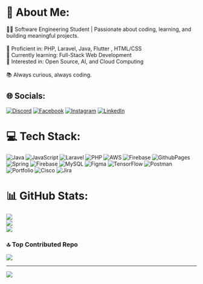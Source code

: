 # 💫 About Me:
👨‍💻 Software Engineering Student | Passionate about coding, learning, and building meaningful projects.<br><br>🔧 Proficient in: PHP, Laravel, Java, Flutter , HTML/CSS  <br>🌱 Currently learning: Full-Stack Web Development  <br>🚀 Interested in: Open Source, AI, and Cloud Computing<br><br>📚 Always curious, always coding. <br>


## 🌐 Socials:
[![Discord](https://img.shields.io/badge/Discord-%237289DA.svg?logo=discord&logoColor=white)](https://discord.gg/hMwVUJEtuR) [![Facebook](https://img.shields.io/badge/Facebook-%231877F2.svg?logo=Facebook&logoColor=white)](https://facebook.com/aabood.17) [![Instagram](https://img.shields.io/badge/Instagram-%23E4405F.svg?logo=Instagram&logoColor=white)](https://instagram.com/aabood.17) [![LinkedIn](https://img.shields.io/badge/LinkedIn-%230077B5.svg?logo=linkedin&logoColor=white)]((https://www.linkedin.com/in/abdullah-abu-riala-aa36a3318/)) 

# 💻 Tech Stack:
![Java](https://img.shields.io/badge/java-%23ED8B00.svg?style=for-the-badge&logo=openjdk&logoColor=white) ![JavaScript](https://img.shields.io/badge/javascript-%23323330.svg?style=for-the-badge&logo=javascript&logoColor=%23F7DF1E) ![Laravel](https://img.shields.io/badge/laravel-%23FF2D20.svg?style=for-the-badge&logo=laravel&logoColor=white) ![PHP](https://img.shields.io/badge/php-%23777BB4.svg?style=for-the-badge&logo=php&logoColor=white) ![AWS](https://img.shields.io/badge/AWS-%23FF9900.svg?style=for-the-badge&logo=amazon-aws&logoColor=white) ![Firebase](https://img.shields.io/badge/firebase-%23039BE5.svg?style=for-the-badge&logo=firebase) ![GithubPages](https://img.shields.io/badge/github%20pages-121013?style=for-the-badge&logo=github&logoColor=white) ![Spring](https://img.shields.io/badge/spring-%236DB33F.svg?style=for-the-badge&logo=spring&logoColor=white) ![Firebase](https://img.shields.io/badge/firebase-a08021?style=for-the-badge&logo=firebase&logoColor=ffcd34) ![MySQL](https://img.shields.io/badge/mysql-4479A1.svg?style=for-the-badge&logo=mysql&logoColor=white) ![Figma](https://img.shields.io/badge/figma-%23F24E1E.svg?style=for-the-badge&logo=figma&logoColor=white) ![TensorFlow](https://img.shields.io/badge/TensorFlow-%23FF6F00.svg?style=for-the-badge&logo=TensorFlow&logoColor=white) ![Postman](https://img.shields.io/badge/Postman-FF6C37?style=for-the-badge&logo=postman&logoColor=white) ![Portfolio](https://img.shields.io/badge/Portfolio-%23000000.svg?style=for-the-badge&logo=firefox&logoColor=#FF7139) ![Cisco](https://img.shields.io/badge/cisco-%23049fd9.svg?style=for-the-badge&logo=cisco&logoColor=black) ![Jira](https://img.shields.io/badge/jira-%230A0FFF.svg?style=for-the-badge&logo=jira&logoColor=white)
# 📊 GitHub Stats:
![](https://github-readme-stats.vercel.app/api?username=aabood17&theme=dark&hide_border=true&include_all_commits=false&count_private=false)<br/>
![](https://github-readme-streak-stats.herokuapp.com/?user=aabood17&theme=dark&hide_border=true)<br/>
![](https://github-readme-stats.vercel.app/api/top-langs/?username=aabood17&theme=dark&hide_border=true&include_all_commits=false&count_private=false&layout=compact)

### 🔝 Top Contributed Repo
![](https://github-contributor-stats.vercel.app/api?username=aabood17&limit=5&theme=shadow_blue&combine_all_yearly_contributions=true)

---
[![](https://visitcount.itsvg.in/api?id=aabood17&icon=2&color=11)](https://visitcount.itsvg.in)

<!-- Proudly created with GPRM ( https://gprm.itsvg.in ) -->
